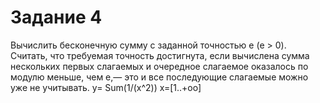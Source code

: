 # Задание 4
Вычислить бесконечную сумму с заданной точностью е (е > 0). Считать, что требуемая точность достигнута, если вычислена сумма нескольких первых слагаемых
и очередное слагаемое оказалось по модулю меньше, чем е,— это и все последующие слагаемые можно уже не учитывать.
y= Sum(1/(x^2))
x=[1..+oo]
